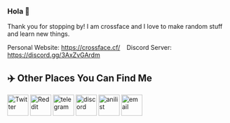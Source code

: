 ### Hola 👋

Thank you for stopping by! I am crossface and I love to make random stuff and learn new things.

Personal Website: https://crossface.cf/ &ensp; Discord Server: https://discord.gg/3AxZvGArdm

## ✈️ Other Places You Can Find Me
[<img src="https://abs.twimg.com/responsive-web/web/icon-ios.8ea219d4.png" alt="Twitter" width="48">](https://twitter.com/crossface001)
[<img src="https://cdn2.iconfinder.com/data/icons/social-media-flat-7/64/Social-media_Reddit-512.png" alt="Reddit" width="48">](https://www.reddit.com/user/crossface001)
[<img src="https://telegram.org/img/t_logo.svg" alt="telegram" width="48">](https://t.me/crossface001)
[<img src="https://discord.com/assets/3437c10597c1526c3dbd98c737c2bcae.svg" alt="discord" width="48">](https://discord.com/users/671727555945955358/)
[<img src="https://anilist.co/img/icons/icon.svg" alt="anilist" width="48">](https://anilist.co/user/crossface001/)
[<img src="https://cdn1.iconfinder.com/data/icons/outline-imperial-seo/128/SEO_C_50_09.12.14-1_Artboard_15-512.png" alt="email" width="48">](mailto:contact@crossface.cf)
